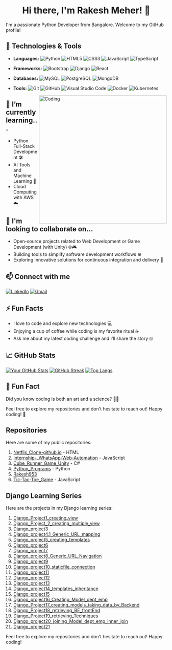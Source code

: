 <!--
**Rakesh Meher/Rakesh Meher** is a ✨ _special_ ✨ repository because its `README.md` (this file) appears on your GitHub profile.
-->

<!-- Your Name and Introduction --> 
<h1 align="center">Hi there, I'm Rakesh Meher! 👋</h1>

I'm a passionate Python Developer from Bangalore. Welcome to my GitHub profile!

<!-- Your Skills and Technologies -->
## 🔧 Technologies & Tools
- **Languages:**
  ![Python](https://img.shields.io/badge/python-3670A0?style=for-the-badge&logo=python&logoColor=ffdd54)
  ![HTML5](https://img.shields.io/badge/html5-%23E34F26.svg?style=for-the-badge&logo=html5&logoColor=white)
  ![CSS3](https://img.shields.io/badge/css3-%231572B6.svg?style=for-the-badge&logo=css3&logoColor=white)
  ![JavaScript](https://img.shields.io/badge/javascript-%23323330.svg?style=for-the-badge&logo=javascript&logoColor=%23F7DF1E)
  ![TypeScript](https://img.shields.io/badge/typescript-%23007ACC.svg?style=for-the-badge&logo=typescript&logoColor=white)

- **Frameworks:**
  ![Bootstrap](https://img.shields.io/badge/bootstrap-%23563D7C.svg?style=for-the-badge&logo=bootstrap&logoColor=white)
  ![Django](https://img.shields.io/badge/django-%23092E20.svg?style=for-the-badge&logo=django&logoColor=white)
  ![React](https://img.shields.io/badge/react-%2320232a.svg?style=for-the-badge&logo=react&logoColor=%2361DAFB)

- **Databases:**
  ![MySQL](https://img.shields.io/badge/mysql-%2300f.svg?style=for-the-badge&logo=mysql&logoColor=white)
  ![PostgreSQL](https://img.shields.io/badge/postgresql-%23336791.svg?style=for-the-badge&logo=postgresql&logoColor=white)
  ![MongoDB](https://img.shields.io/badge/MongoDB-%234ea94b.svg?style=for-the-badge&logo=mongodb&logoColor=white)

- **Tools:**
  ![Git](https://img.shields.io/badge/git-%23F05033.svg?style=for-the-badge&logo=git&logoColor=white)
  ![GitHub](https://img.shields.io/badge/github-%23121011.svg?style=for-the-badge&logo=github&logoColor=white)
  ![Visual Studio Code](https://img.shields.io/badge/Visual%20Studio%20Code-0078d7.svg?style=for-the-badge&logo=visual-studio-code&logoColor=white)
  ![Docker](https://img.shields.io/badge/docker-%230db7ed.svg?style=for-the-badge&logo=docker&logoColor=white)
  ![Kubernetes](https://img.shields.io/badge/kubernetes-%23326ce5.svg?style=for-the-badge&logo=kubernetes&logoColor=white)
  
  <img align="right" alt="Coding" width="400" src="https://media.tenor.com/NOYF3f82b_gAAAAC/programmer.gif">

<!-- What You're Currently Learning -->
## 🌱 I’m currently learning...
- Python Full-Stack Development 🛠️
- AI Tools and Machine Learning 🤖
- Cloud Computing with AWS ☁️

## 👥 I'm looking to collaborate on...
- Open-source projects related to Web Development or Game Development (with Unity) 🌐🎮
- Building tools to simplify software development workflows ⚙️
- Exploring innovative solutions for continuous integration and delivery 🚚

<!-- Connect with Me -->
## 📫 Connect with me
[![LinkedIn](https://img.shields.io/badge/LinkedIn-rakesh953-blue)](https://www.linkedin.com/in/rakesh953/)
[![Gmail](https://img.shields.io/badge/Email-ContactMe-red)](mailto:rakeshmeher953@gmail.com)

<!-- Fun Facts or Hobbies -->
## ⚡ Fun Facts
- I love to code and explore new technologies 💻
- Enjoying a cup of coffee while coding is my favorite ritual ☕
- Ask me about my latest coding challenge and I'll share the story 🤓

<!-- GitHub Stats -->
## 📈 GitHub Stats
[![Your GitHub Stats](https://github-readme-stats.vercel.app/api?username=Rakesh953&show_icons=true&theme=radical)](https://github.com/Rakesh953)
[![GitHub Streak](https://github-readme-streak-stats.herokuapp.com?user=Rakesh953&theme=dark&date_format=M%20j%5B%2C%20Y%5D)](https://git.io/streak-stats)
[![Top Langs](https://github-readme-stats.vercel.app/api/top-langs/?username=Rakesh953&layout=compact&theme=radical)](https://github.com/Rakesh953)

<!-- Additional Information or Call to Action -->
## 🌟 Fun Fact
Did you know coding is both an art and a science? 🎨🧪

Feel free to explore my repositories and don't hesitate to reach out! Happy coding! 🚀

## Repositories

Here are some of my public repositories:

1. [Netflix_Clone-github.io](https://github.com/Rakesh953/Netflix_Clone-github.io) - HTML
2. [Internship-_WhatsApp-Web-Automation](https://github.com/Rakesh953/Internship-_WhatsApp-Web-Automation) - JavaScript
3. [Cube_Runner_Game_Unity](https://github.com/Rakesh953/Cube_Runner_Game_Unity) - C#
4. [Python_Programs](https://github.com/Rakesh953/Python_Programs) - Python
5. [Rakesh953](https://github.com/Rakesh953/Rakesh953)
6. [Tic-Tac-Toe_Game](https://github.com/Rakesh953/Tic-Tac-Toe_Game) - JavaScript

## Django Learning Series

Here are the projects in my Django learning series:

1. [Django_Project1_creating_view](https://github.com/Rakesh953/Django_Project1_creating_view)
2. [Django_Project_2_creating_multiple_view](https://github.com/Rakesh953/Django_Project_2_creating_multiple_view)
3. [Django_project3](https://github.com/Rakesh953/Django_project3)
4. [Django_project4.1_Generic_URL_mapping](https://github.com/Rakesh953/Django_project4.1_Generic_URL_mapping)
5. [Django_project5_creating_templates](https://github.com/Rakesh953/Django_project5_creating_templates)
6. [Django_project6](https://github.com/Rakesh953/Django_project6)
7. [Django_project7](https://github.com/Rakesh953/Django_project7)
8. [Django_project8_Generic_URL_Navigation](https://github.com/Rakesh953/Django_project8_Generic_URL_Navigation)
9. [Django_project9](https://github.com/Rakesh953/Django_project9)
10. [Django_project10_staticfile_connection](https://github.com/Rakesh953/Django_project10_staticfile_connection)
11. [Django_project11](https://github.com/Rakesh953/Django_project11)
12. [Django_project12](https://github.com/Rakesh953/Django_project12)
13. [Django_project13](https://github.com/Rakesh953/Django_project13)
14. [Django_project14_templates_inheritance](https://github.com/Rakesh953/Django_project14_templates_inheritance)
15. [Django_project15](https://github.com/Rakesh953/Django_project15)
16. [Django_project16_Creating_Model_dept_emp](https://github.com/Rakesh953/Django_project16_Creating_Model_dept_emp)
17. [Django_Project17_creating_models_taking_data_by_Backend](https://github.com/Rakesh953/Django_Project17_creating_models_taking_data_by_Backend)
18. [Django_Project18_retrieving_BE_frontEnd](https://github.com/Rakesh953/Django_Project18_retrieving_BE_frontEnd)
19. [Django_Project19_retrieving_Techniques](https://github.com/Rakesh953/Django_Project19_retrieving_Techniques)
20. [Django_project20_joining_Model_dept_emp_inner_join](https://github.com/Rakesh953/Django_project20_joining_Model_dept_emp_inner_join)
21. [Django_project21](https://github.com/Rakesh953/Django_project21)

Feel free to explore my repositories and don't hesitate to reach out! Happy coding!
